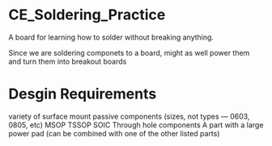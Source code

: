 CE_Soldering_Practice
=====================

A board for learning how to solder without breaking anything.

Since we are soldering componets to a board, might as well power them and turn them into breakout boards


Desgin Requirements
===================

variety of surface mount passive components (sizes, not types — 0603, 0805, etc)
 MSOP
 TSSOP
 SOIC
Through hole components
A part with a large power pad (can be combined with one of the other listed parts)
